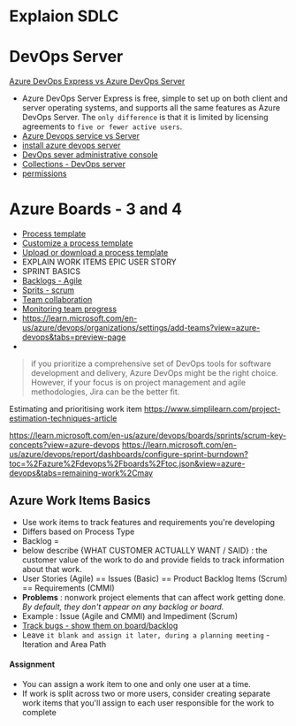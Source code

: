 # Explaion SDLC 
# DevOps Server
[Azure DevOps Express vs Azure DevOps Server](https://learn.microsoft.com/en-us/azure/devops/server/download/azuredevopsserver?view=azure-devops)
- Azure DevOps Server Express is free, simple to set up on both client and server operating systems, and supports all the same features as Azure DevOps Server. The `only difference` is that it is limited by licensing agreements to `five or fewer active users`.
- [Azure Devops service vs Server](https://learn.microsoft.com/en-us/azure/devops/user-guide/about-azure-devops-services-tfs?view=azure-devops)
- [install azure devops server](https://learn.microsoft.com/en-us/azure/devops/server/install/get-started?view=azure-devops-2022&viewFallbackFrom=azure-devops)
- [DevOps sever administrative console](https://learn.microsoft.com/en-us/azure/devops/server/admin/open-admin-console?view=azure-devops-2022)
- [Collections - DevOps server](https://learn.microsoft.com/en-us/azure/devops/server/admin/manage-project-collections?view=azure-devops-2022)
- [permissions](https://learn.microsoft.com/en-us/azure/devops/organizations/security/about-permissions?view=azure-devops-2022&tabs=preview-page)

# Azure Boards - 3 and 4 
- [Process template](https://learn.microsoft.com/en-us/azure/devops/boards/work-items/guidance/choose-process?view=azure-devops&tabs=agile-process)
- [Customize a process template](https://learn.microsoft.com/en-us/azure/devops/reference/process-templates/customize-process?view=azure-devops)
- [Upload or download a process template](https://learn.microsoft.com/en-us/azure/devops/boards/work-items/guidance/manage-process-templates?toc=%2Fazure%2Fdevops%2Freference%2Ftoc.json&view=azure-devops)
- EXPLAIN WORK ITEMS EPIC USER STORY
- SPRINT BASICS
- [Backlogs - Agile](https://learn.microsoft.com/en-us/azure/devops/boards/backlogs/backlogs-overview?view=azure-devops)
- [Sprits - scrum](https://learn.microsoft.com/en-us/azure/devops/boards/sprints/scrum-overview?view=azure-devops)
- [Team collaboration](https://learn.microsoft.com/en-us/azure/devops/organizations/settings/add-teams?view=azure-devops&tabs=preview-page)
- [ Monitoring team progress ](https://learn.microsoft.com/en-us/azure/devops/report/dashboards/configure-sprint-burndown?toc=%2Fazure%2Fdevops%2Fboards%2Ftoc.json&view=azure-devops&tabs=remaining-work%2Cmay)
- https://learn.microsoft.com/en-us/azure/devops/organizations/settings/add-teams?view=azure-devops&tabs=preview-page
- 

> if you prioritize a comprehensive set of DevOps tools for software development and delivery, Azure DevOps might be the right choice. However, if your focus is on project management and agile methodologies, Jira can be the better fit.




Estimating and prioritising work item
https://www.simplilearn.com/project-estimation-techniques-article

 https://learn.microsoft.com/en-us/azure/devops/boards/sprints/scrum-key-concepts?view=azure-devops
 https://learn.microsoft.com/en-us/azure/devops/report/dashboards/configure-sprint-burndown?toc=%2Fazure%2Fdevops%2Fboards%2Ftoc.json&view=azure-devops&tabs=remaining-work%2Cmay

 ## Azure Work Items Basics 
 - Use work items to track features and requirements you're developing
- Differs based on Process Type
- Backlog =
- below describe {WHAT CUSTOMER ACTUALLY WANT / SAID} : the customer value of the work to do and provide fields to track information about that work.
- User Stories (Agile) == Issues (Basic) == Product Backlog Items (Scrum) == Requirements (CMMI)
- **Problems** : nonwork project elements that can affect work getting done. *By default, they don't appear on any backlog or board.*
- Example : Issue (Agile and CMMI) and Impediment (Scrum)
- [Track bugs - show them on board/backlog](https://learn.microsoft.com/en-us/azure/devops/boards/work-items/about-work-items?view=azure-devops&tabs=agile-process#track-bugs-as-requirements-or-tasks)
- Leave `it blank and assign it later, during a planning meeting` - Iteration and Area Path
#### Assignment 
- You can assign a work item to one and only one user at a time.
- If work is split across two or more users, consider creating separate work items that you'll assign to each user responsible for the work to complete
